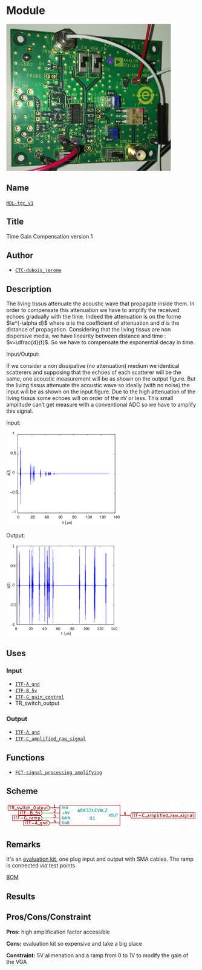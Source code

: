 # Module
![](viewme.png)

## Name
[`MDL-tgc_v1`]()

## Title
Time Gain Compensation version 1

## Author
* [`CTC-dubois_jerome`]()

## Description
The living tissus attenuate the acoustic wave that propagate inside them. In order to compensate this attenuation we have to amplify the received echoes gradually with the time. Indeed the attenuation is on the forme $\e^{-\alpha d}$ where $\alpha$ is the coefficient of attenuation and $d$ is the distance of propagation. Considering that the living tissus are non dispersive media, we have linearity between distance and time : $v=\dfrac{d}{t}$. So we have to compensate the exponential decay in time.

Input/Output:

If we consider a non dissipative (no attenuation) medium we identical scatterers and supposing that the echoes of each scatterer will be the same, one acoustic measurement will be as shown on the output figure. But the living tissus attenuate the acoustic wave so ideally (with no noise) the input will be as shown on the input figure. Due to the high attenuation of the living tissus some echoes will on order of the nV or less. This small amplitude can’t get measure with a conventional ADC so we have to amplify this signal.

Input:

![](./images/attenuated_signal.png)

Output:

![](./images/signal.png)

## Uses
### Input
* [`ITF-A_gnd`]()
* [`ITF-B_5v`]()
* [`ITF-G_gain_control`]()
* TR_switch_output

### Output
* [`ITF-A_gnd`]()
* [`ITF-C_amplified_raw_signal`]()

## Functions
* [`FCT-signal_processing_amplifying`]()

## Scheme
![](./images/scheme.png)

## Remarks
It's an [evaluation kit](./doc/ad8331_evalz.pdf), one plug input and output with SMA cables. The ramp is connected *via* test points

[BOM](./src/MDL-tgc_v1.csv)

## Results

## Pros/Cons/Constraint

**Pros:** high amplification factor accessible

**Cons:** evaluation kit so expensive and take a big place

**Constraint:** 5V alimenation and a ramp from 0 to 1V to modify the gain of the VGA
